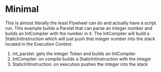 # Minimal

This is almost literally the least Flywheel can do and actually have a script run. This
example builds a Parslet that can parse an integer number and builds an IntCompiler with
the number in it. The IntCompiler will build a StaticIntInstruction which will just push
that integer number into the stack located in the Execution Context.

1. int_parslet: gets the integer Token and builds an IntCompiler
2. IntCompiler: on compile builds a StaticIntInstruction with the integer
3. StaticIntInstruction: on execution pushes the integer into the stack